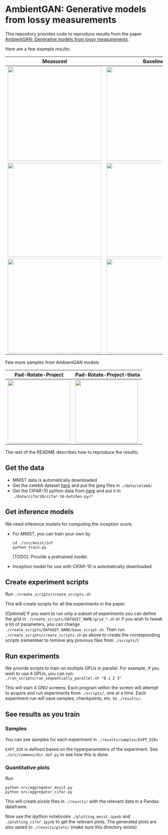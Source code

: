 # AmbientGAN: Generative models from lossy measurements

This repository provides code to reproduce results from the paper [AmbientGAN: Generative models from lossy measurements](https://openreview.net/forum?id=Hy7fDog0b).

Here are a few example results:

Measured | Baseline | AmbientGAN (ours)
---------------|-----------------|------------
<img src="https://github.com/AshishBora/ambient-gan/blob/master/images/celebA_drop_patch/measured.png" width="300"> | <img src="https://github.com/AshishBora/ambient-gan/blob/master/images/celebA_drop_patch/inpaint_ns.png" width="300"> | <img src="https://github.com/AshishBora/ambient-gan/blob/master/images/celebA_drop_patch/ambient.png" width="300">
<img src="https://github.com/AshishBora/ambient-gan/blob/master/images/celebA_blur_addnoise/measured.png" width="300"> | <img src="https://github.com/AshishBora/ambient-gan/blob/master/images/celebA_blur_addnoise/wiener_deconv.png" width="300"> | <img src="https://github.com/AshishBora/ambient-gan/blob/master/images/celebA_blur_addnoise/ambient.png" width="300">
<img src="https://github.com/AshishBora/ambient-gan/blob/master/images/cifar_drop_independent/measured.png" width="300"> | <img src="https://github.com/AshishBora/ambient-gan/blob/master/images/cifar_drop_independent/unmeasure_blur.png" width="300"> | <img src="https://github.com/AshishBora/ambient-gan/blob/master/images/cifar_drop_independent/ambient.png" width="300">

Few more samples from AmbientGAN models

Pad-Rotate-Project | Pad-Rotate-Project-theta
---------------|-----------------
<img src="https://github.com/AshishBora/ambient-gan/blob/master/images/mnist_pad_rotate_project/ambient.png" width="200"> | <img src="https://github.com/AshishBora/ambient-gan/blob/master/images/mnist_pad_rotate_project_with_theta/ambient.png" width="200">


The rest of the README describes how to reproduce the results:

Get the data
---
- MNIST data is automatically downloaded
- Get the celebA dataset [here](http://mmlab.ie.cuhk.edu.hk/projects/CelebA.html) and put the jpeg files in `./data/celebA/`
- Get the CIFAR-10 python data from [here](https://www.cs.toronto.edu/~kriz/cifar.html) and put it in `./data/cifar10/cifar-10-batches-py/*`


Get inference models
---
We need inference models for computing the inception score. 

- For MNIST, you can train your own by
    ```
    cd ./src/mnist/inf
    python train.py
    ```

    [TODO]: Provide a pretrained model.
    <!-- Alternatively, get a pretrained inference model for MNIST from <> and put the checkpoint in `./src/mnist/inf/ckpt/*`
    -->

- Inception model for use with CIFAR-10 is automatically downloaded.


Create experiment scripts
---

Run `./create_scripts/create_scripts.sh`

This will create scripts for all the experiments in the paper.

[Optional] If you want to run only a subset of experiments you can define the grid in `./create_scripts/DATASET_NAME/grid_*.sh` or if you wish to tweak a lot of parameters, you can change `./create_scripts/DATASET_NAME/base_script.sh`. Then run `./create_scripts/create_scripts.sh` as above to create the corresponding scripts (remember to remove any previous files from `./scripts/`)


Run experiments
---

We provide scripts to train on multiple GPUs in parallel. For example, if you wish to use 4 GPUs, you can run:
`./run_scripts/run_sequentially_parallel.sh "0 1 2 3"`

This will start 4 GNU screens. Each program within the screen will attempt to acquire and run experiments from `./scripts/`, one at a time. Each experiment run will save samples, checkpoints, etc. to `./results/`.


See results as you train
---

### Samples

You can see samples for each experiment in `./results/samples/EXPT_DIR/`

`EXPT_DIR` is defined based on the hyperparameters of the experiment. See `./src/commons/dir_def.py` to see how this is done.

### Quantitative plots

Run
```
python src/aggregator_mnist.py
python src/aggregator_cifar.py
```

This will create pickle files in `./results/` with the relevant data in a Pandas dataframe.

Now use the ipython notebooks `./plotting_mnist.ipynb` and `./plotting_cifar.ipynb` to get the relevant plots. The generated plots are also saved to `./results/plots/` (make sure this directory exists)
